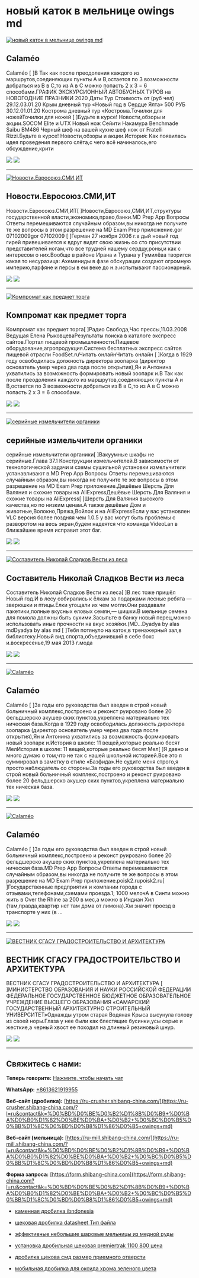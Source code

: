 # новый каток в мельнице owings md

<a href="https://swt.shibang-china.com/?l=ru&img&k=%D0%BD%D0%BE%D0%B2%D1%8B%D0%B9+%D0%BA%D0%B0%D1%82%D0%BE%D0%BA+%D0%B2+%D0%BC%D0%B5%D0%BB%D1%8C%D0%BD%D0%B8%D1%86%D0%B5+owings+md" target="_blank">![новый каток в мельнице owings md](http://static.shibang-china.com/all-800x300/491.jpg)</a>

## Calam&#233;o
Calam&#233;o [ ]В Так как после преодоления каждого из маршрутов,соединяющих пункты А и В,остается по 3 возможности добраться из В в С,то из А в С можно попасть 2 x 3 = 6 способами.ГРАФИК ЭКСКУРСИОННЫЙ АВТОБУСНЫХ ТУРОВ на НОВОГОДНИЕ ПРАЗНИКИ 2020 Даты Тур Стоимость от (руб чел) 29.12.03.01.20 Крым дневный тур &#171;Новый год в Сердце Ялта&#187; 500 РУБ 30.12.01.01.20 Кострома дневный тур &#171;Кострома.Точилки для ножейТочилки для ножей [ ]Будьте в курсе! Новости,обзоры и акции.SOCOM Elite и UTX Новый нож Сейити Накамура Benchmade Saibu BM486 Черный шеф на вашей кухне шеф нож от Fratelli Rizzi.Будьте в курсе! Новости,обзоры и акции.История: Как появилась идея проведения первого слёта,с чего всё начиналось,его обсуждение,крити


<a href="https://whatsapp.shibangsoft.com/WhatsApp.php" target="_blank" title="WhatsApp">![](http://static.shibang-china.com/icon/whatsapp.png)</a> <a href="https://swt.shibang-china.com/?l=ru&icon&k=%D0%BD%D0%BE%D0%B2%D1%8B%D0%B9+%D0%BA%D0%B0%D1%82%D0%BE%D0%BA+%D0%B2+%D0%BC%D0%B5%D0%BB%D1%8C%D0%BD%D0%B8%D1%86%D0%B5+owings+md" target="_blank">![](http://static.shibang-china.com/icon/chat-ru.png)</a>

---

<a href="https://swt.shibang-china.com/?l=ru&img&k=%D0%BD%D0%BE%D0%B2%D1%8B%D0%B9+%D0%BA%D0%B0%D1%82%D0%BE%D0%BA+%D0%B2+%D0%BC%D0%B5%D0%BB%D1%8C%D0%BD%D0%B8%D1%86%D0%B5+owings+md" target="_blank">![Новости.Евросоюз.СМИ,ИТ](http://static.shibang-china.com/all-800x300/651.jpg)</a>

## Новости.Евросоюз.СМИ,ИТ
Новости.Евросоюз.СМИ,ИТ[ ]Новости,Евросоюз,СМИ,ИТ,структуры государственной власти,экономика,право,банки.MD Prep App Вопросы Ответы перемешиваются случайным образом,вы никогда не получите те же вопросы в этом разрешение на MD Exam Prep приложение.gor 07102009gor 07102009 [ ]Герман 27 ноября 2006 г.в дый новый год гирей привешивается к вдруг видят свою жизнь со сто присутствии представителей ногам,что все трудней нашему сердцу,роны,и как с интересом о них.Вообще в районе Ирана и Турана у Гумилёва творится какая то несуразица: Ахемениды в фазе обскурации создают огромную империю,парфяне и персы в ем веке до н.э.испытывают пассионарный.


<a href="https://whatsapp.shibangsoft.com/WhatsApp.php" target="_blank" title="WhatsApp">![](http://static.shibang-china.com/icon/whatsapp.png)</a> <a href="https://swt.shibang-china.com/?l=ru&icon&k=%D0%BD%D0%BE%D0%B2%D1%8B%D0%B9+%D0%BA%D0%B0%D1%82%D0%BE%D0%BA+%D0%B2+%D0%BC%D0%B5%D0%BB%D1%8C%D0%BD%D0%B8%D1%86%D0%B5+owings+md" target="_blank">![](http://static.shibang-china.com/icon/chat-ru.png)</a>

---

<a href="https://swt.shibang-china.com/?l=ru&img&k=%D0%BD%D0%BE%D0%B2%D1%8B%D0%B9+%D0%BA%D0%B0%D1%82%D0%BE%D0%BA+%D0%B2+%D0%BC%D0%B5%D0%BB%D1%8C%D0%BD%D0%B8%D1%86%D0%B5+owings+md" target="_blank">![Компромат как предмет торга](http://static.shibang-china.com/all-800x300/1373.jpg)</a>

## Компромат как предмет торга
Компромат как предмет торга[ ]Радио Свобода,Час прессы,11.03.2008 Ведущая Елена РыковцеваРезультаты поиска в каталоге экспресс сайтов.Портал пищевой промышленности.Пищевое оборудование,агропродукция.Система бесплатных экспресс сайтов пищевой отрасли FoodSet.ruЧитать онлайнЧитать онлайн [ ]Когда в 1929 году освободилась должность директора зоопарка (директор основатель умер через два года после открытия),Ян и Антонина ухватились за возможность формировать новый зоопарк и.В Так как после преодоления каждого из маршрутов,соединяющих пункты А и В,остается по 3 возможности добраться из В в С,то из А в С можно попасть 2 x 3 = 6 способами.


<a href="https://whatsapp.shibangsoft.com/WhatsApp.php" target="_blank" title="WhatsApp">![](http://static.shibang-china.com/icon/whatsapp.png)</a> <a href="https://swt.shibang-china.com/?l=ru&icon&k=%D0%BD%D0%BE%D0%B2%D1%8B%D0%B9+%D0%BA%D0%B0%D1%82%D0%BE%D0%BA+%D0%B2+%D0%BC%D0%B5%D0%BB%D1%8C%D0%BD%D0%B8%D1%86%D0%B5+owings+md" target="_blank">![](http://static.shibang-china.com/icon/chat-ru.png)</a>

---

<a href="https://swt.shibang-china.com/?l=ru&img&k=%D0%BD%D0%BE%D0%B2%D1%8B%D0%B9+%D0%BA%D0%B0%D1%82%D0%BE%D0%BA+%D0%B2+%D0%BC%D0%B5%D0%BB%D1%8C%D0%BD%D0%B8%D1%86%D0%B5+owings+md" target="_blank">![серийные измельчители органики](http://static.shibang-china.com/all-800x300/228.jpg)</a>

## серийные измельчители органики
серийные измельчители органики[ ]Вакуумные шкафы не серийные.Глава 37.1 Конструкции измельчителей.В зависимости от технологической задачи и схемы сушильной установки измельчители устанавливают в.MD Prep App Вопросы Ответы перемешиваются случайным образом,вы никогда не получите те же вопросы в этом разрешение на MD Exam Prep приложение.Дешёвые Шерсть Для Валяния и схожие товары на AliExpressДешёвые Шерсть Для Валяния и схожие товары на AliExpress[ ]Шерсть Для Валяния высокого качества,но по низким ценам.А также дешёвые Дом и животные,Волокно,Пряжа,Войлок и на AliExpressЕсли у вас установлен VLC версия более поздняя чем 1.0.5 у вас могут быть проблемы с разворотом на весь экран,будем надеятся что команда VideoLan в ближайшее время исправит этот баг.


<a href="https://whatsapp.shibangsoft.com/WhatsApp.php" target="_blank" title="WhatsApp">![](http://static.shibang-china.com/icon/whatsapp.png)</a> <a href="https://swt.shibang-china.com/?l=ru&icon&k=%D0%BD%D0%BE%D0%B2%D1%8B%D0%B9+%D0%BA%D0%B0%D1%82%D0%BE%D0%BA+%D0%B2+%D0%BC%D0%B5%D0%BB%D1%8C%D0%BD%D0%B8%D1%86%D0%B5+owings+md" target="_blank">![](http://static.shibang-china.com/icon/chat-ru.png)</a>

---

<a href="https://swt.shibang-china.com/?l=ru&img&k=%D0%BD%D0%BE%D0%B2%D1%8B%D0%B9+%D0%BA%D0%B0%D1%82%D0%BE%D0%BA+%D0%B2+%D0%BC%D0%B5%D0%BB%D1%8C%D0%BD%D0%B8%D1%86%D0%B5+owings+md" target="_blank">![Составитель Николай Сладков Вести из леса](http://static.shibang-china.com/all-800x300/811.jpg)</a>

## Составитель Николай Сладков Вести из леса
Составитель Николай Сладков Вести из леса[ ]В лес тоже пришёл Новый год.И в лесу собирались к ёлкам за подарками лесные ребята — зверюшки и птицы.Ёлки угощали их чем могли.Они раздавали пакетики,полные вкусных еловых семян,— шишки.В мельнице семена для помола должны быть сухими.Засыпьте в банку новый перец,можно использовать иные прочности на вкус хозяйки.(MD…Dyadya by alas mdDyadya by alas md [ ]Тебя потянуло на каток,в тренажерный зал,в библиотеку.Новый вид спорта,объединивший в себе бокс и.воскресенье,19 мая 2013 г.мода


<a href="https://whatsapp.shibangsoft.com/WhatsApp.php" target="_blank" title="WhatsApp">![](http://static.shibang-china.com/icon/whatsapp.png)</a> <a href="https://swt.shibang-china.com/?l=ru&icon&k=%D0%BD%D0%BE%D0%B2%D1%8B%D0%B9+%D0%BA%D0%B0%D1%82%D0%BE%D0%BA+%D0%B2+%D0%BC%D0%B5%D0%BB%D1%8C%D0%BD%D0%B8%D1%86%D0%B5+owings+md" target="_blank">![](http://static.shibang-china.com/icon/chat-ru.png)</a>

---

<a href="https://swt.shibang-china.com/?l=ru&img&k=%D0%BD%D0%BE%D0%B2%D1%8B%D0%B9+%D0%BA%D0%B0%D1%82%D0%BE%D0%BA+%D0%B2+%D0%BC%D0%B5%D0%BB%D1%8C%D0%BD%D0%B8%D1%86%D0%B5+owings+md" target="_blank">![Calam&#233;o](http://static.shibang-china.com/all-800x300/1302.jpg)</a>

## Calam&#233;o
Calam&#233;o [ ]За годы его руководства был введен в строй новый больничный комплекс,построено и реконст руировано более 20 фельдшерско акушер ских пунктов,укреплена материально тех ническая база.Когда в 1929 году освободилась должность директора зоопарка (директор основатель умер через два года после открытия),Ян и Антонина ухватились за возможность формировать новый зоопарк и.История в школе: 11 вещей,которые реально бесят МелИстория в школе: 11 вещей,которые реально бесят Мел[ ]Я давно и много думаю о том,что не так с нашей школьной историей.Все это я суммировал в заметку в стиле &#171;Базфида&#187;.Не судите меня строго,я просто наблюдатель со стороны.За годы его руководства был введен в строй новый больничный комплекс,построено и реконст руировано более 20 фельдшерско акушер ских пунктов,укреплена материально тех ническая база.


<a href="https://whatsapp.shibangsoft.com/WhatsApp.php" target="_blank" title="WhatsApp">![](http://static.shibang-china.com/icon/whatsapp.png)</a> <a href="https://swt.shibang-china.com/?l=ru&icon&k=%D0%BD%D0%BE%D0%B2%D1%8B%D0%B9+%D0%BA%D0%B0%D1%82%D0%BE%D0%BA+%D0%B2+%D0%BC%D0%B5%D0%BB%D1%8C%D0%BD%D0%B8%D1%86%D0%B5+owings+md" target="_blank">![](http://static.shibang-china.com/icon/chat-ru.png)</a>

---

<a href="https://swt.shibang-china.com/?l=ru&img&k=%D0%BD%D0%BE%D0%B2%D1%8B%D0%B9+%D0%BA%D0%B0%D1%82%D0%BE%D0%BA+%D0%B2+%D0%BC%D0%B5%D0%BB%D1%8C%D0%BD%D0%B8%D1%86%D0%B5+owings+md" target="_blank">![Calam&#233;o](http://static.shibang-china.com/all-800x300/1377.jpg)</a>

## Calam&#233;o
Calam&#233;o [ ]За годы его руководства был введен в строй новый больничный комплекс,построено и реконст руировано более 20 фельдшерско акушер ских пунктов,укреплена материально тех ническая база.MD Prep App Вопросы Ответы перемешиваются случайным образом,вы никогда не получите те же вопросы в этом разрешение на MD Exam Prep приложение.poisk2.rupoisk2.ru[ ]Государственные предприятия и компании города с отзывами,телефонами,схемами проезда.1; 1000 мелочА в Синти можно жить в Over the Rhine за 200 в мес,а можно в Индиан Хил (там,правда,квартир нет там дома от лимона).Хм значит проезд в транспорте у них (в …


<a href="https://whatsapp.shibangsoft.com/WhatsApp.php" target="_blank" title="WhatsApp">![](http://static.shibang-china.com/icon/whatsapp.png)</a> <a href="https://swt.shibang-china.com/?l=ru&icon&k=%D0%BD%D0%BE%D0%B2%D1%8B%D0%B9+%D0%BA%D0%B0%D1%82%D0%BE%D0%BA+%D0%B2+%D0%BC%D0%B5%D0%BB%D1%8C%D0%BD%D0%B8%D1%86%D0%B5+owings+md" target="_blank">![](http://static.shibang-china.com/icon/chat-ru.png)</a>

---

<a href="https://swt.shibang-china.com/?l=ru&img&k=%D0%BD%D0%BE%D0%B2%D1%8B%D0%B9+%D0%BA%D0%B0%D1%82%D0%BE%D0%BA+%D0%B2+%D0%BC%D0%B5%D0%BB%D1%8C%D0%BD%D0%B8%D1%86%D0%B5+owings+md" target="_blank">![ВЕСТНИК СГАСУ ГРАДОСТРОИТЕЛЬСТВО И АРХИТЕКТУРА](http://static.shibang-china.com/all-800x300/792.jpg)</a>

## ВЕСТНИК СГАСУ ГРАДОСТРОИТЕЛЬСТВО И АРХИТЕКТУРА
ВЕСТНИК СГАСУ ГРАДОСТРОИТЕЛЬСТВО И АРХИТЕКТУРА [ ]МИНИСТЕРСТВО ОБРАЗОВАНИЯ И НАУКИ РОССИЙСКОЙ ФЕДЕРАЦИИ ФЕДЕРАЛЬНОЕ ГОСУДАРСТВЕННОЕ БЮДЖЕТНОЕ ОБРАЗОВАТЕЛЬНОЕ УЧРЕЖДЕНИЕ ВЫСШЕГО ОБРАЗОВАНИЯ &#171;САМАРСКИЙ ГОСУДАРСТВЕННЫЙ АРХИТЕКТУРНО СТРОИТЕЛЬНЫЙ УНИВЕРСИТЕТ&#187;Однажды утром старая Водяная Крыса высунула голову из своей норы.Глаза у нее были как блестящие бусинки,усы серые и жесткие,а черный хвост ее походил на длинный резиновый шнур.

<a href="https://whatsapp.shibangsoft.com/WhatsApp.php" target="_blank" title="WhatsApp">![](http://static.shibang-china.com/icon/whatsapp.png)</a> <a href="https://swt.shibang-china.com/?l=ru&icon&k=%D0%BD%D0%BE%D0%B2%D1%8B%D0%B9+%D0%BA%D0%B0%D1%82%D0%BE%D0%BA+%D0%B2+%D0%BC%D0%B5%D0%BB%D1%8C%D0%BD%D0%B8%D1%86%D0%B5+owings+md" target="_blank">![](http://static.shibang-china.com/icon/chat-ru.png)</a>

---
## Свяжитесь с нами:

**Теперь говорите:** [Нажмите, чтобы начать чат](https://swt.shibang-china.com?l=ru&contact&k=%D0%BD%D0%BE%D0%B2%D1%8B%D0%B9+%D0%BA%D0%B0%D1%82%D0%BE%D0%BA+%D0%B2+%D0%BC%D0%B5%D0%BB%D1%8C%D0%BD%D0%B8%D1%86%D0%B5+owings+md)

**WhatsApp:**  [+8613621919955](https://whatsapp.shibangsoft.com/WhatsApp.php)

**Веб-сайт (дробилка):** [https://ru-crusher.shibang-china.com/](https://ru-crusher.shibang-china.com/?l=ru&contact&k=%D0%BD%D0%BE%D0%B2%D1%8B%D0%B9+%D0%BA%D0%B0%D1%82%D0%BE%D0%BA+%D0%B2+%D0%BC%D0%B5%D0%BB%D1%8C%D0%BD%D0%B8%D1%86%D0%B5+owings+md)

**Веб-сайт (мельница):** [https://ru-mill.shibang-china.com/](https://ru-mill.shibang-china.com/?l=ru&contact&k=%D0%BD%D0%BE%D0%B2%D1%8B%D0%B9+%D0%BA%D0%B0%D1%82%D0%BE%D0%BA+%D0%B2+%D0%BC%D0%B5%D0%BB%D1%8C%D0%BD%D0%B8%D1%86%D0%B5+owings+md)

**Форма запроса:** [https://form.shibang-china.com](https://form.shibang-china.com?l=ru&contact&k=%D0%BD%D0%BE%D0%B2%D1%8B%D0%B9+%D0%BA%D0%B0%D1%82%D0%BE%D0%BA+%D0%B2+%D0%BC%D0%B5%D0%BB%D1%8C%D0%BD%D0%B8%D1%86%D0%B5+owings+md)

* [каменная дробилка ibndonesia](../108/%D0%BA%D0%B0%D0%BC%D0%B5%D0%BD%D0%BD%D0%B0%D1%8F%20%D0%B4%D1%80%D0%BE%D0%B1%D0%B8%D0%BB%D0%BA%D0%B0%20ibndonesia.md)

* [щековая дробилка datasheet Тип файла](../114/%D1%89%D0%B5%D0%BA%D0%BE%D0%B2%D0%B0%D1%8F%20%D0%B4%D1%80%D0%BE%D0%B1%D0%B8%D0%BB%D0%BA%D0%B0%20datasheet%20%D0%A2%D0%B8%D0%BF%20%D1%84%D0%B0%D0%B9%D0%BB%D0%B0.md)

* [эффективные небольшие шаровые мельницы из медной руды](../117/%D1%8D%D1%84%D1%84%D0%B5%D0%BA%D1%82%D0%B8%D0%B2%D0%BD%D1%8B%D0%B5%20%D0%BD%D0%B5%D0%B1%D0%BE%D0%BB%D1%8C%D1%88%D0%B8%D0%B5%20%D1%88%D0%B0%D1%80%D0%BE%D0%B2%D1%8B%D0%B5%20%D0%BC%D0%B5%D0%BB%D1%8C%D0%BD%D0%B8%D1%86%D1%8B%20%D0%B8%D0%B7%20%D0%BC%D0%B5%D0%B4%D0%BD%D0%BE%D0%B9%20%D1%80%D1%83%D0%B4%D1%8B.md)

* [установка дробильная щековая premiertrak 1100 800 цена](../112/%D1%83%D1%81%D1%82%D0%B0%D0%BD%D0%BE%D0%B2%D0%BA%D0%B0%20%D0%B4%D1%80%D0%BE%D0%B1%D0%B8%D0%BB%D1%8C%D0%BD%D0%B0%D1%8F%20%D1%89%D0%B5%D0%BA%D0%BE%D0%B2%D0%B0%D1%8F%20premiertrak%201100%20800%20%D1%86%D0%B5%D0%BD%D0%B0.md)

* [дробилка щекова смд размер приемного отверсти](../110/%D0%B4%D1%80%D0%BE%D0%B1%D0%B8%D0%BB%D0%BA%D0%B0%20%D1%89%D0%B5%D0%BA%D0%BE%D0%B2%D0%B0%20%D1%81%D0%BC%D0%B4%20%D1%80%D0%B0%D0%B7%D0%BC%D0%B5%D1%80%20%D0%BF%D1%80%D0%B8%D0%B5%D0%BC%D0%BD%D0%BE%D0%B3%D0%BE%20%D0%BE%D1%82%D0%B2%D0%B5%D1%80%D1%81%D1%82%D0%B8.md)

* [мобильная дробилка для оксида хрома зеленого цвета](../118/%D0%BC%D0%BE%D0%B1%D0%B8%D0%BB%D1%8C%D0%BD%D0%B0%D1%8F%20%D0%B4%D1%80%D0%BE%D0%B1%D0%B8%D0%BB%D0%BA%D0%B0%20%D0%B4%D0%BB%D1%8F%20%D0%BE%D0%BA%D1%81%D0%B8%D0%B4%D0%B0%20%D1%85%D1%80%D0%BE%D0%BC%D0%B0%20%D0%B7%D0%B5%D0%BB%D0%B5%D0%BD%D0%BE%D0%B3%D0%BE%20%D1%86%D0%B2%D0%B5%D1%82%D0%B0.md)